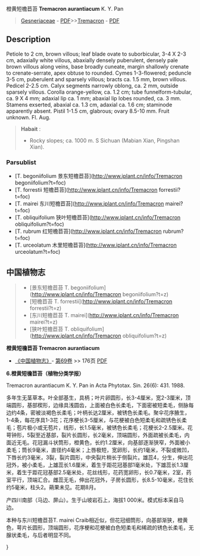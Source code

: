橙黄短檐苣苔 **Tremacron aurantiacum** K. Y. Pan

> [Gesneriaceae](http://www.iplant.cn/info/Gesneriaceae?t=foc) - [PDF](http://www.iplant.cn/foc/pdf/Gesneriaceae.pdf)>>[Tremacron](http://www.iplant.cn/info/Tremacron?t=foc) - [PDF](http://www.iplant.cn/foc/pdf/Tremacron.pdf)

## Description

Petiole to 2 cm, brown villous; leaf blade ovate to suborbicular, 3-4 X 2-3 cm, adaxially white villous, abaxially densely puberulent, densely pale brown villous along veins, base broadly cuneate, margin shallowly crenate to crenate-serrate, apex obtuse to rounded. Cymes 1-3-flowered; peduncle 3-5 cm, puberulent and sparsely villous; bracts ca. 1.5 mm, brown villous. Pedicel 2-2.5 cm. Calyx segments narrowly oblong, ca. 2 mm, outside sparsely villous. Corolla orange-yellow, ca. 1.2 cm; tube funnelform-tubular, ca. 9 X 4 mm; adaxial lip ca. 1 mm; abaxial lip lobes rounded, ca. 3 mm. Stamens exserted, abaxial ca. 1.3 cm, adaxial ca. 1.6 cm; staminode apparently absent. Pistil 1-1.5 cm, glabrous; ovary 8.5-10 mm. Fruit unknown. Fl. Aug.


> **Habait** : 
>* Rocky slopes; ca. 1000 m. S Sichuan (Mabian Xian, Pingshan Xian).



### Parsublist

* [T.  begoniifolium  景东短檐苣苔](http://www.iplant.cn/info/Tremacron begoniifolium?t=foc)
* [T.  forrestii  短檐苣苔](http://www.iplant.cn/info/Tremacron forrestii?t=foc)
* [T.  mairei  东川短檐苣苔](http://www.iplant.cn/info/Tremacron mairei?t=foc)
* [T.  obliquifolium  狭叶短檐苣苔](http://www.iplant.cn/info/Tremacron obliquifolium?t=foc)
* [T.  rubrum  红短檐苣苔](http://www.iplant.cn/info/Tremacron rubrum?t=foc)
* [T.  urceolatum  木里短檐苣苔](http://www.iplant.cn/info/Tremacron urceolatum?t=foc)


## 中国植物志

> * [景东短檐苣苔  T.  begoniifolium](http://www.iplant.cn/info/Tremacron begoniifolium?t=z)
> * [短檐苣苔  T.  forrestii](http://www.iplant.cn/info/Tremacron forrestii?t=z)
> * [东川短檐苣苔  T.  mairei](http://www.iplant.cn/info/Tremacron mairei?t=z)
> * [狭叶短檐苣苔  T.  obliquifolium](http://www.iplant.cn/info/Tremacron obliquifolium?t=z)


**橙黄短檐苣苔 Tremacron aurantiacum**

* [《中国植物志》](http://www.iplant.cn/frps)- [第69卷](http://www.iplant.cn/frps/vol/69) >> 176页 [PDF](http://www.iplant.cn/frps/pdf/69/176a.pdf)


**6.橙黄短檐苣苔（植物分类学报）**

Tremacron aurantiacum K. Y. Pan in Acta Phytotax. Sin. 26(6): 431. 1988.

多年生无茎草本。叶全部基生，具柄；叶片卵圆形，长3-4厘米，宽2-3厘米，顶端圆形，基部楔形，边缘具浅圆齿，上面被白色长柔毛，下面密被短柔毛，侧脉每边约4条，密被淡褐色长柔毛；叶柄长达2厘米，被锈色长柔毛。聚伞花序腋生，1-4条，每花序具1-3花；花序梗长3-5厘米，与花梗被白色短柔毛和疏锈色长柔毛；苞片极小或无苞片，线形，长1.5毫米，被锈色长柔毛；花梗长2-2.5厘米。花萼钟形，5裂至近基部，裂片长圆形，长2毫米，顶端圆形，外面疏被长柔毛，内面近无毛。花冠漏斗状筒形，橙黄色，长约1.2厘米，向基部逐渐狭窄，外面被小柔毛；筒长9毫米，直径约4毫米；上唇极短，宽卵形，长约1毫米，不裂或微凹，下唇长约3毫米，3裂，裂片圆形，中央裂片稍长于侧裂片。雄蕊4，分生，伸出花冠外，被小柔毛，上雄蕊长1.6厘米，着生于距花冠基部1毫米处，下雄蕊长1.3厘米，着生于距花冠基部2.5毫米处，花丝线形，花药宽卵形，长0.7毫米，2室，药室平行，顶端汇合。雌蕊无毛，伸出花冠外，子房长圆形，长8.5-10毫米，花住长约5毫米，柱头2。蒴果未见。花期8月。

产四川南部（马边、屏山）。生于山坡岩石上，海拔1 000米。模式标本采自马边。

本种与东川短檐苣苔T. mairei Craib相近似，但花冠细筒形，向基部渐狭，橙黄色，萼片长圆形，顶端圆形，花序梗和花梗被白色短柔毛和稀疏的锈色长柔毛，无腺状柔毛，与后者明显不同。



}